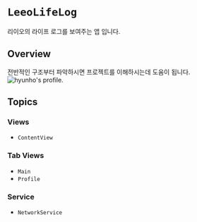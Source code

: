 # ``LeeoLifeLog``

리이오의 라이프 로그를 보여주는 앱 입니다.

## Overview

전반적인 구조부터 파악하시면 프로젝트를 이해하시는데 도움이 됩니다.
![hyunho's profile.](hyunho.JPG)


## Topics

### Views
- ``ContentView``

### Tab Views
- ``Main``
- ``Profile``

### Service 
- ``NetworkService``
